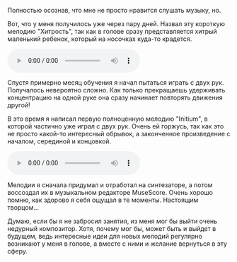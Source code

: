Полностью осознав, что мне не просто нравится слушать музыку, но.

Вот, что у меня получилось уже через пару дней.
Назвал эту короткую мелодию "Хитрость", так как в голове сразу представляется хитрый маленький ребенок, который на носочках куда-то крадется.

<audio controls>
    <source src="files/Sneaky.wav" type="audio/wav">
</audio>

Спустя примерно месяц обучения я начал пытаться играть с двух рук.
Получалось невероятно сложно. Как только прекращаешь удерживать концентрацию на одной руке она сразу начинает повторять движения другой!

В это время я написал первую полноценную мелодию "Initium", в которой частично уже играл с двух рук.
Очень ей горжусь, так как это не просто какой-то интересный обрывок, а законченное произведение с началом, серединой и концовкой.

<audio controls>
    <source src="files/Initium.wav" type="audio/wav">
</audio>

Мелодии я сначала придумал и отработал на синтезаторе, а потом воссоздал их в музыкальном редакторе MuseScore.
Очень хорошо помню, как здорово я себя ощущал в те моменты.
Настоящим творцом...

Думаю, если бы я не забросил занятия, из меня мог бы выйти очень недурный композитор.
Хотя, почему мог бы, может быть и выйдет в будущем, ведь интересные идеи для новых мелодий регулярно возникают у меня в голове, а вместе с ними и желание вернуться в эту сферу.